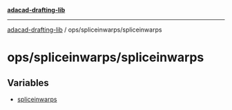 [**adacad-drafting-lib**](../../../README.md)

***

[adacad-drafting-lib](../../../modules.md) / ops/spliceinwarps/spliceinwarps

# ops/spliceinwarps/spliceinwarps

## Variables

- [spliceinwarps](variables/spliceinwarps.md)
